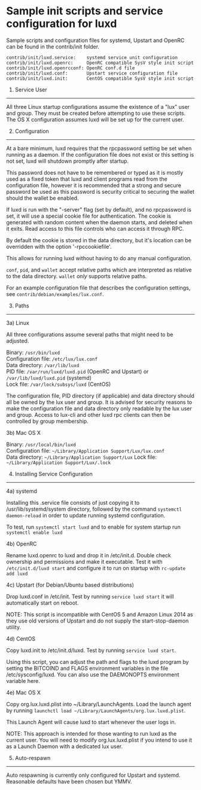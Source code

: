 Sample init scripts and service configuration for luxd
==========================================================

Sample scripts and configuration files for systemd, Upstart and OpenRC
can be found in the contrib/init folder.

    contrib/init/luxd.service:    systemd service unit configuration
    contrib/init/luxd.openrc:     OpenRC compatible SysV style init script
    contrib/init/luxd.openrcconf: OpenRC conf.d file
    contrib/init/luxd.conf:       Upstart service configuration file
    contrib/init/luxd.init:       CentOS compatible SysV style init script

1. Service User
---------------------------------

All three Linux startup configurations assume the existence of a "lux" user
and group.  They must be created before attempting to use these scripts.
The OS X configuration assumes luxd will be set up for the current user.

2. Configuration
---------------------------------

At a bare minimum, luxd requires that the rpcpassword setting be set
when running as a daemon.  If the configuration file does not exist or this
setting is not set, luxd will shutdown promptly after startup.

This password does not have to be remembered or typed as it is mostly used
as a fixed token that luxd and client programs read from the configuration
file, however it is recommended that a strong and secure password be used
as this password is security critical to securing the wallet should the
wallet be enabled.

If luxd is run with the "-server" flag (set by default), and no rpcpassword is set,
it will use a special cookie file for authentication. The cookie is generated with random
content when the daemon starts, and deleted when it exits. Read access to this file
controls who can access it through RPC.

By default the cookie is stored in the data directory, but it's location can be overridden
with the option '-rpccookiefile'.

This allows for running luxd without having to do any manual configuration.

`conf`, `pid`, and `wallet` accept relative paths which are interpreted as
relative to the data directory. `wallet` *only* supports relative paths.

For an example configuration file that describes the configuration settings,
see `contrib/debian/examples/lux.conf`.

3. Paths
---------------------------------

3a) Linux

All three configurations assume several paths that might need to be adjusted.

Binary:              `/usr/bin/luxd`  
Configuration file:  `/etc/lux/lux.conf`  
Data directory:      `/var/lib/luxd`  
PID file:            `/var/run/luxd/luxd.pid` (OpenRC and Upstart) or `/var/lib/luxd/luxd.pid` (systemd)  
Lock file:           `/var/lock/subsys/luxd` (CentOS)  

The configuration file, PID directory (if applicable) and data directory
should all be owned by the lux user and group.  It is advised for security
reasons to make the configuration file and data directory only readable by the
lux user and group.  Access to lux-cli and other luxd rpc clients
can then be controlled by group membership.

3b) Mac OS X

Binary:              `/usr/local/bin/luxd`  
Configuration file:  `~/Library/Application Support/Lux/lux.conf`  
Data directory:      `~/Library/Application Support/Lux`
Lock file:           `~/Library/Application Support/Lux/.lock`

4. Installing Service Configuration
-----------------------------------

4a) systemd

Installing this .service file consists of just copying it to
/usr/lib/systemd/system directory, followed by the command
`systemctl daemon-reload` in order to update running systemd configuration.

To test, run `systemctl start luxd` and to enable for system startup run
`systemctl enable luxd`

4b) OpenRC

Rename luxd.openrc to luxd and drop it in /etc/init.d.  Double
check ownership and permissions and make it executable.  Test it with
`/etc/init.d/luxd start` and configure it to run on startup with
`rc-update add luxd`

4c) Upstart (for Debian/Ubuntu based distributions)

Drop luxd.conf in /etc/init.  Test by running `service luxd start`
it will automatically start on reboot.

NOTE: This script is incompatible with CentOS 5 and Amazon Linux 2014 as they
use old versions of Upstart and do not supply the start-stop-daemon utility.

4d) CentOS

Copy luxd.init to /etc/init.d/luxd. Test by running `service luxd start`.

Using this script, you can adjust the path and flags to the luxd program by
setting the BITCOIND and FLAGS environment variables in the file
/etc/sysconfig/luxd. You can also use the DAEMONOPTS environment variable here.

4e) Mac OS X

Copy org.lux.luxd.plist into ~/Library/LaunchAgents. Load the launch agent by
running `launchctl load ~/Library/LaunchAgents/org.lux.luxd.plist`.

This Launch Agent will cause luxd to start whenever the user logs in.

NOTE: This approach is intended for those wanting to run luxd as the current user.
You will need to modify org.lux.luxd.plist if you intend to use it as a
Launch Daemon with a dedicated lux user.

5. Auto-respawn
-----------------------------------

Auto respawning is currently only configured for Upstart and systemd.
Reasonable defaults have been chosen but YMMV.
